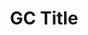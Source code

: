 ---
title: 'GC Title'
description: What you do with it in less than 10 words
image: '../../../../static/img/cds/product-icon.svg'
imageAlt: 'imageAlt'
link: ''
---